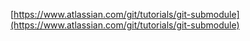 [https://www.atlassian.com/git/tutorials/git-submodule](https://www.atlassian.com/git/tutorials/git-submodule)
